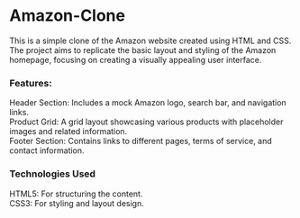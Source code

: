 # Amazon-Clone
This is a simple clone of the Amazon website created using HTML and CSS. The project aims to replicate the basic layout and styling of the Amazon homepage, focusing on creating a visually appealing user interface.
<h3>Features:</h3>
Header Section: Includes a mock Amazon logo, search bar, and navigation links.<br>
Product Grid: A grid layout showcasing various products with placeholder images and related information.<br>
Footer Section: Contains links to different pages, terms of service, and contact information.
<h3>Technologies Used</h3>
HTML5: For structuring the content.<br>
CSS3: For styling and layout design.
